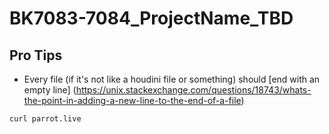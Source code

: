 # BK7083-7084_ProjectName_TBD

## Pro Tips
- Every file (if it's not like a houdini file or something) should [end with an empty line] (https://unix.stackexchange.com/questions/18743/whats-the-point-in-adding-a-new-line-to-the-end-of-a-file)


```console
curl parrot.live
```
